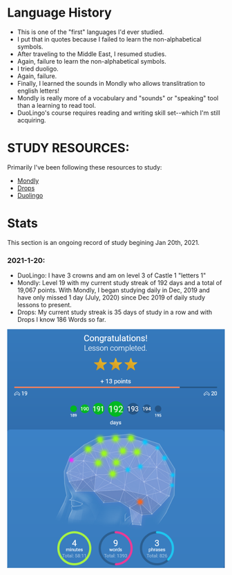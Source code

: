 # Language History
* This is one of the "first" languages I'd ever studied. 
* I put that in quotes because I failed to learn the non-alphabetical symbols. 
* After traveling to the Middle East, I resumed studies. 
* Again, failure to learn the non-alphabetical symbols. 
* I tried duoligo.  
* Again, failure. 
* Finally, I learned the sounds in Mondly who allows translitration to english letters! 
* Mondly is really more of a vocabulary and "sounds" or "speaking" tool than a learning to read tool. 
* DuoLingo's course requires reading and writing skill set--which I'm still acquiring. 

# STUDY RESOURCES:
Primarily I've been following these resources to study: 
* [Mondly](https://app.mondly.com/home) 
* [Drops](https://app.languagedrops.com/) 
* [Duolingo](https://www.duolingo.com/profile/EO4wellnes) 

# Stats
This section is an ongoing record of study begining Jan 20th, 2021. 

### 2021-1-20:
* DuoLingo:  I have 3 crowns and am on level 3 of Castle 1 "letters 1" 
* Mondly: Level 19 with my current study streak of 192 days and a total of 19,067 points. With Mondly, I began studying daily in Dec, 2019 and have only missed 1 day (July, 2020) since Dec 2019 of daily study lessons to present. 
* Drops: My current study streak is 35 days of study in a row and with Drops I know 186 Words so far. 

![Current-mondly-stats](https://github.com/EO4wellness/T-I-L/blob/main/polyglot/la-otra/%E3%83%98%E3%83%96%E3%83%A9%E3%82%A4%E8%AA%9E/Images/2021-01-21_mondly_stats.png)
